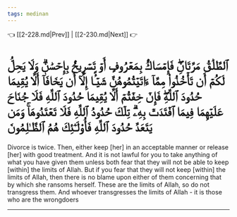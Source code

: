 ```yaml
---
tags: medinan
---
```


👈 [[2-228.md|Prev]] | [[2-230.md|Next]] 👉

# ٱلطَّلَٰقُ مَرَّتَانِۖ فَإِمۡسَاكُۢ بِمَعۡرُوفٍ أَوۡ تَسۡرِيحُۢ بِإِحۡسَٰنٖۗ وَلَا يَحِلُّ لَكُمۡ أَن تَأۡخُذُواْ مِمَّآ ءَاتَيۡتُمُوهُنَّ شَيۡـًٔا إِلَّآ أَن يَخَافَآ أَلَّا يُقِيمَا حُدُودَ ٱللَّهِۖ فَإِنۡ خِفۡتُمۡ أَلَّا يُقِيمَا حُدُودَ ٱللَّهِ فَلَا جُنَاحَ عَلَيۡهِمَا فِيمَا ٱفۡتَدَتۡ بِهِۦۗ تِلۡكَ حُدُودُ ٱللَّهِ فَلَا تَعۡتَدُوهَاۚ وَمَن يَتَعَدَّ حُدُودَ ٱللَّهِ فَأُوْلَـٰٓئِكَ هُمُ ٱلظَّـٰلِمُونَ

Divorce is twice. Then, either keep [her] in an acceptable manner or release [her] with good treatment. And it is not lawful for you to take anything of what you have given them unless both fear that they will not be able to keep [within] the limits of Allah. But if you fear that they will not keep [within] the limits of Allah, then there is no blame upon either of them concerning that by which she ransoms herself. These are the limits of Allah, so do not transgress them. And whoever transgresses the limits of Allah - it is those who are the wrongdoers

---

